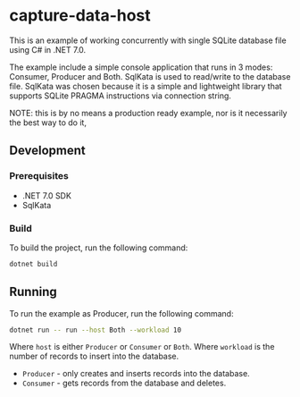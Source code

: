 # capture-data-host

This is an example of working concurrently with single SQLite database file using C# in .NET 7.0.

The example include a simple console application that runs in 3 modes: Consumer, Producer and Both.
SqlKata is used to read/write to the database file. SqlKata was chosen because it is a simple and
lightweight library that supports SQLite PRAGMA instructions via connection string.

NOTE: this is by no means a production ready example, nor is it necessarily the best way to do it,

## Development

### Prerequisites

- .NET 7.0 SDK
- SqlKata

### Build

To build the project, run the following command:
```bash
dotnet build
```

## Running

To run the example as Producer, run the following command:
```bash
dotnet run -- run --host Both --workload 10
```

Where `host` is either `Producer` or `Consumer` or  `Both`.
Where `workload` is the number of records to insert into the database.

- `Producer` - only creates and inserts records into the database.
- `Consumer` - gets records from the database and deletes.